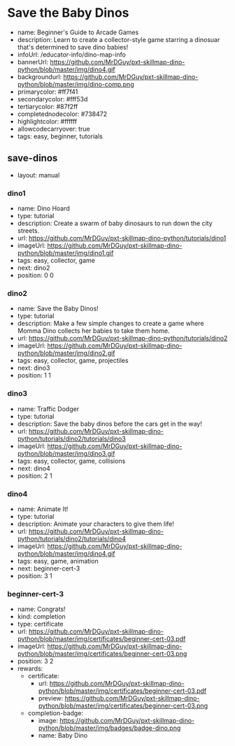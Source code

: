# Save the Baby Dinos
* name: Beginner's Guide to Arcade Games
* description: Learn to create a collector-style game starring a dinosuar that's determined to save dino babies!
* infoUrl: /educator-info/dino-map-info
* bannerUrl: https://github.com/MrDGuy/pxt-skillmap-dino-python/blob/master/img/dino4.gif
* backgroundurl: https://github.com/MrDGuy/pxt-skillmap-dino-python/blob/master/img/dino-comp.png
* primarycolor: #ff7f41
* secondarycolor: #fff53d
* tertiarycolor: #87f2ff
* completednodecolor: #738472
* highlightcolor: #ffffff
* allowcodecarryover: true
* tags: easy, beginner, tutorials


## save-dinos
* layout: manual

### dino1

* name: Dino Hoard
* type: tutorial
* description: Create a swarm of baby dinosaurs to run down the city streets.
* url: https://github.com/MrDGuy/pxt-skillmap-dino-python/tutorials/dino1
* imageUrl: https://github.com/MrDGuy/pxt-skillmap-dino-python/blob/master/img/dino1.gif
* tags: easy, collector, game
* next: dino2
* position: 0 0


### dino2

* name: Save the Baby Dinos!
* type: tutorial
* description: Make a few simple changes to create a game where Momma Dino collects her babies to take them home.
* url: https://github.com/MrDGuy/pxt-skillmap-dino-python/tutorials/dino2
* imageUrl: https://github.com/MrDGuy/pxt-skillmap-dino-python/blob/master/img/dino2.gif
* tags: easy, collector, game, projectiles
* next: dino3
* position: 1 1


### dino3

* name: Traffic Dodger
* type: tutorial
* description: Save the baby dinos before the cars get in the way!
* url: https://github.com/MrDGuy/pxt-skillmap-dino-python/tutorials/dino2/tutorials/dino3
* imageUrl: https://github.com/MrDGuy/pxt-skillmap-dino-python/blob/master/img/dino3.gif
* tags: easy, collector, game, collisions
* next: dino4
* position: 2 1


### dino4
* name: Animate It!
* type: tutorial
* description: Animate your characters to give them life!
* url: https://github.com/MrDGuy/pxt-skillmap-dino-python/tutorials/dino2/tutorials/dino4
* imageUrl: https://github.com/MrDGuy/pxt-skillmap-dino-python/blob/master/img/dino4.gif
* tags: easy, game, animation
* next: beginner-cert-3
* position: 3 1


### beginner-cert-3
* name: Congrats!
* kind: completion
* type: certificate
* url: https://github.com/MrDGuy/pxt-skillmap-dino-python/blob/master/img/certificates/beginner-cert-03.pdf
* imageUrl: https://github.com/MrDGuy/pxt-skillmap-dino-python/blob/master/img/certificates/beginner-cert-03.png
* position: 3 2
* rewards:
    * certificate:
        * url: https://github.com/MrDGuy/pxt-skillmap-dino-python/blob/master/img/certificates/beginner-cert-03.pdf
        * preview: https://github.com/MrDGuy/pxt-skillmap-dino-python/blob/master/img/certificates/beginner-cert-03.png
    * completion-badge:
        * image: https://github.com/MrDGuy/pxt-skillmap-dino-python/blob/master/img/badges/badge-dino.png
        * name: Baby Dino

